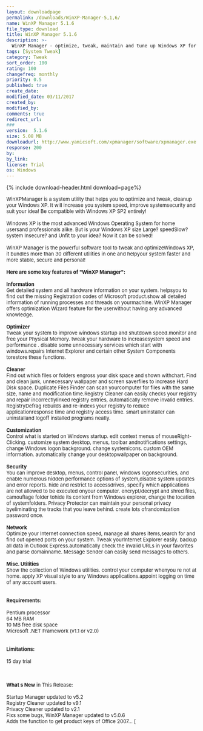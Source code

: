 ```yaml
---
layout: downloadpage
permalink: /downloads/WinXP-Manager-5,1,6/
name: WinXP Manager 5.1.6
file_type: download
title: WinXP Manager 5.1.6
description: >-
  WinXP Manager - optimize, tweak, maintain and tune up Windows XP for improving performance
tags: [System Tweak]
category: Tweak
sort_order: 100
rating: 100
changefreq: monthly
priority: 0.5
published: true
create_date: 
modified_date: 03/11/2017
created_by: 
modified_by: 
comments: true
redirect_url: 
### 
version:  5.1.6
size: 5.08 MB
downloadurl: http://www.yamicsoft.com/xpmanager/software/xpmanager.exe
response: 200
by: 
by_link: 
license: Trial 
os: Windows
---
```


{% include download-header.html download=page%}

<p style="fix-download-text !important">
<p><font size="2"><p>WinXPManager is a system utility that helps you to optimize and tweak, cleanup your Windows XP. It will increase you system speed, improve systemsecurity and suit your idea! Be compatible with Windows XP SP2 entirely!<br />
<br />
Windows XP is the most advanced Windows Operating System for home usersand professionals alike. But is your Windows XP size Large? speedSlow? system Insecure? and Unfit to your idea? Now it can be solved!<br />
<br />
WinXP Manager is the powerful software tool to tweak and optimizeWindows XP, it bundles more than 30 different utilities in one and helpyour system faster and more stable, secure and personal!<br />
<br />
<span><strong>Here are some key features of "WinXP Manager":</strong></span><br />
<br />
<strong>Information</strong><br />
Get detailed system and all hardware information on your system. helpsyou to find out the missing Registration codes of Microsoft product.show all detailed information of running processes and threads on yourmachine. WinXP Manager offers optimization Wizard feature for the userwithout having any advanced knowledge.<br />
<br />
<strong>Optimizer</strong><br />
Tweak your system to improve windows startup and shutdown speed.monitor and free your Physical Memory. tweak your hardware to increasesystem speed and performance . disable some unnecessary services which start with windows.repairs Internet Explorer and certain other System Components torestore these functions.<br />
<br />
<strong>Cleaner</strong><br />
Find out which files or folders engross your disk space and shown withchart. Find and clean junk, unnecessary wallpaper and screen saverfiles to increase Hard Disk space. Duplicate Files Finder can scan yourcomputer for files with the same size, name and modification time.Registry Cleaner can easily checks your registry and repair incorrectlylinked registry entries, automatically remove invalid entries. RegistryDefrag rebuilds and re-indexs your registry to reduce applicationresponse time and registry access time. smart uninstaller can uninstalland logoff installed programs neatly. <br />
<br />
<strong>Customization</strong><br />
Control what is started on Windows startup. edit context menus of mouseRight-Clicking. customize system desktop, menus, toolbar andnotifications settings, change Windows logon background. change systemicons. custom OEM information. automatically change your desktopwallpaper on background.<br />
<br />
<strong>Security</strong><br />
You can improve desktop, menus, control panel, windows logonsecurities, and enable numerous hidden performance options of system,disable system updates and error reports. hide and restrict to accessdrives, specify which applications are not allowed to be executed onyour computer. encrypt/decrypt and shred files, camouflage folder tohide its content from Windows explorer, change the location of systemfolders. Privacy Protector can maintain your personal privacy byeliminating the tracks that you leave behind. create lots ofrandomization password once.<br />
<br />
<strong>Network</strong><br />
Optimize your Internet connection speed, manage all shares items,search for and find out opened ports on your system. Tweak yourInternet Explorer easily. backup all data in Outlook Express.automatically check the invalid URLs in your favorites and parse domainname. Message Sender can easily send messages to others.<br />
<br />
<strong>Misc. Utilities</strong><br />
Show the collection of Windows utilities. control your computer whenyou re not at home. apply XP visual style to any Windows applications.appoint logging on time of any account users. <br />
<br />
<br />
<span><strong>Requirements:</strong></span><br />
<br />
Pentium processor <br />
64 MB RAM <br />
10 MB free disk space <br />
Microsoft .NET Framework (v1.1 or v2.0) <br />
<br />
<br />
<span><strong>Limitations:</strong></span><br />
<br />
15 day trial<br />
</p>
<div class="celltext_big"><br />
<br />
<strong>What s New</strong> in This Release:<br />
<br />
Startup Manager updated to v5.2<br />
Registry Cleaner updated to v9.1<br />
Privacy Cleaner updated to v2.1<br />
Fixs some bugs, WinXP Manager updated to v5.0.6<br />
Adds the function to get product keys of Office 2007... [</div></p></p>
